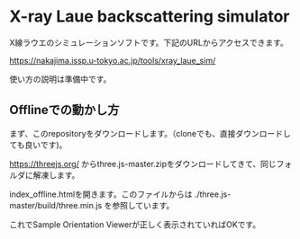 # X-ray Laue backscattering simulator

X線ラウエのシミュレーションソフトです。下記のURLからアクセスできます。

https://nakajima.issp.u-tokyo.ac.jp/tools/xray_laue_sim/

使い方の説明は準備中です。

## Offlineでの動かし方
まず、このrepositoryをダウンロードします。（cloneでも、直接ダウンロードしても良いです)。

https://threejs.org/ からthree.js-master.zipをダウンロードしてきて、同じフォルダに解凍します。

index_offline.htmlを開きます。このファイルからは ./three.js-master/build/three.min.js を参照しています。

これでSample Orientation Viewerが正しく表示されていればOKです。

 
